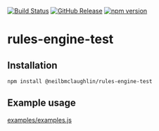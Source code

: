 [![Build Status](https://github.com/neilbmclaughlin/rules-engine-test/workflows/CI/badge.svg)](https://github.com/neilbmclaughlin/rules-engine-test/actions)
[![GitHub Release](https://img.shields.io/github/release/neilbmclaughlin/rules-engine-test.svg)](https://github.com/neilbmclaughlin/rules-engine-test/releases/latest/)
[![npm version](https://badge.fury.io/js/%40neilbmclaughlin%2Frules-engine-test.svg)](https://badge.fury.io/js/%40neilbmclaughlin%2Frules-engine-test)

# rules-engine-test

## Installation

`npm install @neilbmclaughlin/rules-engine-test`

## Example usage

[examples/examples.js]()
